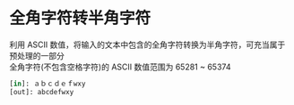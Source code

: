 # 全角字符转半角字符
利用 ASCII 数值，将输入的文本中包含的全角字符转换为半角字符，可充当属于预处理的一部分<br/>
全角字符(不包含空格字符)的 ASCII 数值范围为 65281 ~ 65374<br/>

```python
[in]: ａｂｃｄｅｆwxy
[out]: abcdefwxy
```
